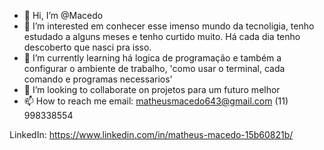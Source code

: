 - 👋 Hi, I’m @Macedo
- 👀 I’m interested em conhecer esse imenso mundo da tecnoligia, tenho estudado a alguns meses e tenho curtido muito. Há cada dia tenho descoberto que nasci pra isso.
- 🌱 I’m currently learning há logica de programação e também a configurar o ambiente de trabalho, 'como usar o terminal, cada comando e programas necessarios'
- 💞️ I’m looking to collaborate on  projetos para um futuro melhor 
- 📫 How to reach me  email:  matheusmacedo643@gmail.com (11) 998338554
<!---
Macedonia20/Macedonia20 is a ✨ special ✨ repository because its `README.md` (this file) appears on your GitHub profile.
You can click the Preview link to take a look at your changes.
--->
LinkedIn: https://www.linkedin.com/in/matheus-macedo-15b60821b/
